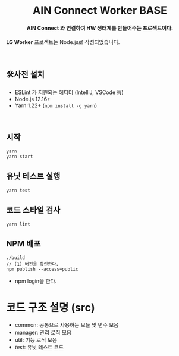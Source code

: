 <h1 align="center">AIN Connect Worker BASE</h1>
<h4 align="center">AIN Connect 와 연결하여 HW 생태계를 만들어주는 프로젝트이다.</h4>
                                                                                                
**LG Worker** 프로젝트는 Node.js로 작성되었습니다.

<br>

## 🛠사전 설치

- ESLint 가 지원되는 에디터 (IntelliJ, VSCode 등)
- Node.js 12.16+
- Yarn 1.22+ (`npm install -g yarn`)

<br>

## 시작
```
yarn
yarn start
```

## 유닛 테스트 실행
```
yarn test
```

## 코드 스타일 검사
```
yarn lint
```

## NPM 배포
```
./build
// (1) 버전을 확인한다.
npm publish --access=public
```
- npm login을 한다.


# 코드 구조 설명 (src)
- common: 공통으로 사용하는 모듈 및 변수 모음
- manager: 관리 로직 모음
- util: 기능 로직 모음
- _test_: 유닛 테스트 코드

<br>